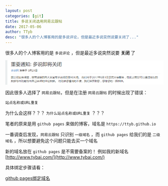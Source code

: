 ```yaml
---
layout: post
categories: [git]
title: 多说关闭选用网易云跟帖
date: 2017-05-06
author: TTyb
desc: "很多人的个人博客用的是多说评论，但是最近多说突然说要关闭了..."
---
```


很多人的个人博客用的是 `多说评论` ，但是最近多说突然说要 **关闭** 了

<p style="text-align:center"><img src="/static/postimage/git/duoshuo/996148-20170506200144945-2010721924.png" class="img-responsive" style="display: block; margin-right: auto; margin-left: auto;"></p>

因此很多人选择了 `网易云跟帖`，但是在注册 `网易云跟帖` 的时候出现了错误：

~~~ruby
站点名称或URL重复
~~~

为什么会这样？？？ `为什么站点名称或URL重复` ？？？

笔者的原来是用 `github pages` 来做的博客，域名是 `https://ttyb.github.io`

一番调查后发现，`网易云跟帖` 只识别 `一级域名` ，而 `github pages` 给我们的是 `二级域名` ，所以想要避免这个问题只能去买一个域名

新的域名放在 `github pages` 是不需要备案的！ 例如我的新域名 [http://www.tybai.com/](http://www.tybai.com/)

具体绑定步骤请看：

[github pages绑定域名](http://www.tybai.com/git/github-pages%E7%BB%91%E5%AE%9A%E5%9F%9F%E5%90%8D.html)